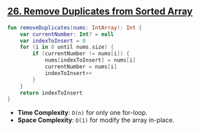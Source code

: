## [26. Remove Duplicates from Sorted Array](https://leetcode.com/problems/remove-duplicates-from-sorted-array/)

```kotlin
fun removeDuplicates(nums: IntArray): Int {
    var currentNumber: Int? = null
    var indexToInsert = 0
    for (i in 0 until nums.size) {
        if (currentNumber != nums[i]) {
            nums[indexToInsert] = nums[i]
            currentNumber = nums[i]
            indexToInsert++
        }
    }
    return indexToInsert
}
```

* **Time Complexity**: `O(n)` for only one for-loop.
* **Space Complexity**: `O(1)` for modify the array in-place.